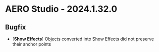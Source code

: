 # AERO Studio - 2024.1.32.0

## Bugfix

- [**Show Effects**] Objects converted into Show Effects did not preserve their anchor points
